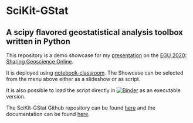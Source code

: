 # SciKit-GStat
## A scipy flavored geostatistical analysis toolbox written in Python

This repository is a demo showcase for my [presentation](https://meetingorganizer.copernicus.org/EGU2020/EGU2020-6678.html) on the [EGU 2020: Sharing Geoscience Online](https://www.egu2020.eu/).

It is deployed using [notebook-classroom](https://github.com/hydrocode-de/notebook-classroom). The Showcase can be selected from the menu above either as a slideshow or as script.

It is also possible to load the script directly in [![Binder](https://mybinder.org/badge_logo.svg)](https://mybinder.org/v2/gh/mmaelicke/egu2020/master) as an executable version.

The SciKit-GStat Github repository can be found [here](https://github.com/mmaelicke/scikit-gstat) and the documentation can be found [here](https://mmaelicke.github.io/scikit-gstat).